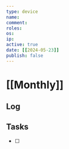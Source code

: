```yaml
---
type: device
name: 
comment: 
roles: 
os: 
ip:
active: true
date: [[2024-05-23]]
publish: false
---
```

# [[Monthly]]

## Log


## Tasks

- [ ] 

